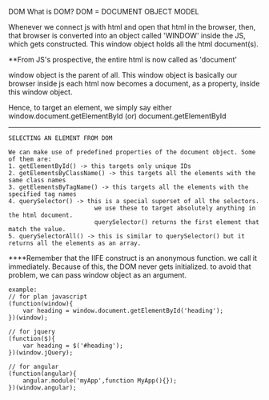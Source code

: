 DOM
What is DOM?
DOM = DOCUMENT OBJECT MODEL

Whenever we connect js with html and open that html in the browser, 
then, that browser is converted into an object called 'WINDOW' inside the JS, which gets constructed.
This window object holds all the html document(s).

**From JS's prospective, the entire html is now called as 'document'


window object is the parent of all. This window object is basically our browser inside js
each html now becomes a document, as a property, inside this window object.

Hence, to target an element, we simply say either 
window.document.getElementById 
(or)
document.getElementById


____________________________________________________________________________________________________

    SELECTING AN ELEMENT FROM DOM
    
    We can make use of predefined properties of the document object. Some of them are:
    1. getElementById() -> this targets only unique IDs
    2. getElementsByClassName() -> this targets all the elements with the same class names
    3. getElementsByTagName() -> this targets all the elements with the specified tag names
    4. querySelector() -> this is a special superset of all the selectors.
                            we use these to target absolutely anything in the html document.
                            querySelector() returns the first element that match the value.
    5. querySelectorAll() -> this is similar to querySelector() but it returns all the elements as an array.



****Remember that the IIFE construct is an anonymous function. we call it immediately.
Because of this, the DOM never gets initialized. to avoid that problem, we can pass window object
as an argument.

    example:
    // for plan javascript
    (function(window){
        var heading = window.document.getElementById('heading');
    })(window);
    
    // for jquery
    (function($){
        var heading = $('#heading');
    })(window.jQuery);
    
    // for angular
    (function(angular){
        angular.module('myApp',function MyApp(){});
    })(window.angular);













